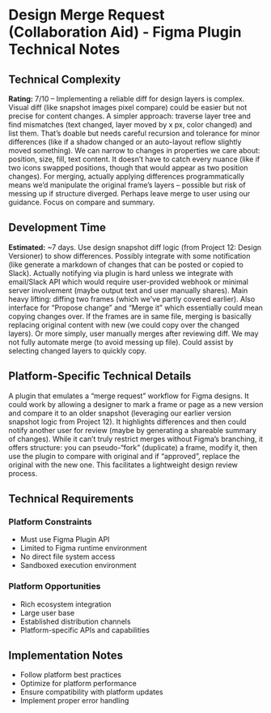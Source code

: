 # Design Merge Request (Collaboration Aid) - Figma Plugin Technical Notes

## Technical Complexity
**Rating:** 7/10 – Implementing a reliable diff for design layers is complex. Visual diff (like snapshot images pixel compare) could be easier but not precise for content changes. A simpler approach: traverse layer tree and find mismatches (text changed, layer moved by x px, color changed) and list them. That’s doable but needs careful recursion and tolerance for minor differences (like if a shadow changed or an auto-layout reflow slightly moved something). We can narrow to changes in properties we care about: position, size, fill, text content. It doesn’t have to catch every nuance (like if two icons swapped positions, though that would appear as two position changes). For merging, actually applying differences programmatically means we’d manipulate the original frame’s layers – possible but risk of messing up if structure diverged. Perhaps leave merge to user using our guidance. Focus on compare and summary.

## Development Time
**Estimated:** ~7 days. Use design snapshot diff logic (from Project 12: Design Versioner) to show differences. Possibly integrate with some notification (like generate a markdown of changes that can be posted or copied to Slack). Actually notifying via plugin is hard unless we integrate with email/Slack API which would require user-provided webhook or minimal server involvement (maybe output text and user manually shares). Main heavy lifting: diffing two frames (which we've partly covered earlier). Also interface for “Propose change” and “Merge it” which essentially could mean copying changes over. If the frames are in same file, merging is basically replacing original content with new (we could copy over the changed layers). Or more simply, user manually merges after reviewing diff. We may not fully automate merge (to avoid messing up file). Could assist by selecting changed layers to quickly copy.

## Platform-Specific Technical Details
A plugin that emulates a “merge request” workflow for Figma designs. It could work by allowing a designer to mark a frame or page as a new version and compare it to an older snapshot (leveraging our earlier version snapshot logic from Project 12). It highlights differences and then could notify another user for review (maybe by generating a shareable summary of changes). While it can’t truly restrict merges without Figma’s branching, it offers structure: you can pseudo-“fork” (duplicate) a frame, modify it, then use the plugin to compare with original and if “approved”, replace the original with the new one. This facilitates a lightweight design review process.

## Technical Requirements

### Platform Constraints
- Must use Figma Plugin API
- Limited to Figma runtime environment
- No direct file system access
- Sandboxed execution environment

### Platform Opportunities
- Rich ecosystem integration
- Large user base
- Established distribution channels
- Platform-specific APIs and capabilities

## Implementation Notes
- Follow platform best practices
- Optimize for platform performance
- Ensure compatibility with platform updates
- Implement proper error handling
